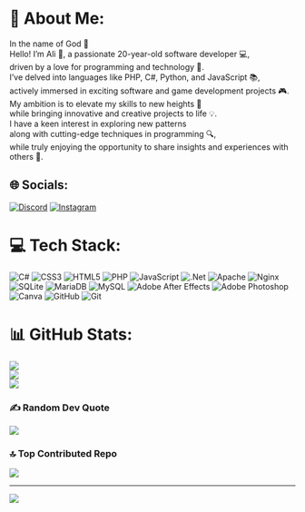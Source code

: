 # 💫 About Me:
In the name of God 🙏<br>Hello! I’m Ali 👋, a passionate 20-year-old software developer 💻,<br>driven by a love for programming and technology 🌟.<br>I’ve delved into languages like PHP, C#, Python, and JavaScript 📚,<br>actively immersed in exciting software and game development projects 🎮.<br>My ambition is to elevate my skills to new heights 🚀<br>while bringing innovative and creative projects to life 💡.<br>I have a keen interest in exploring new patterns<br>along with cutting-edge techniques in programming 🔍,<br>while truly enjoying the opportunity to share insights and experiences with others 🤝.


## 🌐 Socials:
[![Discord](https://img.shields.io/badge/Discord-%237289DA.svg?logo=discord&logoColor=white)](https://discord.gg/eleement) [![Instagram](https://img.shields.io/badge/Instagram-%23E4405F.svg?logo=Instagram&logoColor=white)](https://instagram.com/alip.ap20) 

# 💻 Tech Stack:
![C#](https://img.shields.io/badge/c%23-%23239120.svg?style=for-the-badge&logo=csharp&logoColor=white) ![CSS3](https://img.shields.io/badge/css3-%231572B6.svg?style=for-the-badge&logo=css3&logoColor=white) ![HTML5](https://img.shields.io/badge/html5-%23E34F26.svg?style=for-the-badge&logo=html5&logoColor=white) ![PHP](https://img.shields.io/badge/php-%23777BB4.svg?style=for-the-badge&logo=php&logoColor=white) ![JavaScript](https://img.shields.io/badge/javascript-%23323330.svg?style=for-the-badge&logo=javascript&logoColor=%23F7DF1E) ![.Net](https://img.shields.io/badge/.NET-5C2D91?style=for-the-badge&logo=.net&logoColor=white) ![Apache](https://img.shields.io/badge/apache-%23D42029.svg?style=for-the-badge&logo=apache&logoColor=white) ![Nginx](https://img.shields.io/badge/nginx-%23009639.svg?style=for-the-badge&logo=nginx&logoColor=white) ![SQLite](https://img.shields.io/badge/sqlite-%2307405e.svg?style=for-the-badge&logo=sqlite&logoColor=white) ![MariaDB](https://img.shields.io/badge/MariaDB-003545?style=for-the-badge&logo=mariadb&logoColor=white) ![MySQL](https://img.shields.io/badge/mysql-4479A1.svg?style=for-the-badge&logo=mysql&logoColor=white) ![Adobe After Effects](https://img.shields.io/badge/Adobe%20After%20Effects-9999FF.svg?style=for-the-badge&logo=Adobe%20After%20Effects&logoColor=white) ![Adobe Photoshop](https://img.shields.io/badge/adobe%20photoshop-%2331A8FF.svg?style=for-the-badge&logo=adobe%20photoshop&logoColor=white) ![Canva](https://img.shields.io/badge/Canva-%2300C4CC.svg?style=for-the-badge&logo=Canva&logoColor=white) ![GitHub](https://img.shields.io/badge/github-%23121011.svg?style=for-the-badge&logo=github&logoColor=white) ![Git](https://img.shields.io/badge/git-%23F05033.svg?style=for-the-badge&logo=git&logoColor=white)
# 📊 GitHub Stats:
![](https://github-readme-stats.vercel.app/api?username=ElEeCTRoN&theme=blue_navy&hide_border=false&include_all_commits=false&count_private=true)<br/>
![](https://github-readme-streak-stats.herokuapp.com/?user=ElEeCTRoN&theme=blue_navy&hide_border=false)<br/>
![](https://github-readme-stats.vercel.app/api/top-langs/?username=ElEeCTRoN&theme=blue_navy&hide_border=false&include_all_commits=false&count_private=true&layout=compact)

### ✍️ Random Dev Quote
![](https://quotes-github-readme.vercel.app/api?type=horizontal&theme=tokyonight)

### 🔝 Top Contributed Repo
![](https://github-contributor-stats.vercel.app/api?username=ElEeCTRoN&limit=5&theme=react&combine_all_yearly_contributions=true)

---
[![](https://visitcount.itsvg.in/api?id=ElEeCTRoN&icon=0&color=1)](https://visitcount.itsvg.in)

<!-- Proudly created with GPRM ( https://gprm.itsvg.in ) -->
